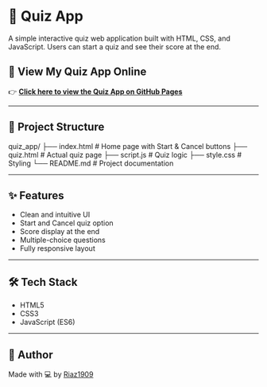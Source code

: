 # 🧠 Quiz App

A simple interactive quiz web application built with HTML, CSS, and JavaScript. Users can start a quiz and see their score at the end.


## 🚀 View My Quiz App Online

👉 **[Click here to view the Quiz App on GitHub Pages](https://Riaz1909.github.io/quiz_app/)**  


---

## 📁 Project Structure

quiz_app/
├── index.html # Home page with Start & Cancel buttons
├── quiz.html # Actual quiz page
├── script.js # Quiz logic
├── style.css # Styling
└── README.md # Project documentation

---

## ✨ Features

- Clean and intuitive UI
- Start and Cancel quiz option
- Score display at the end
- Multiple-choice questions
- Fully responsive layout

---

## 🛠️ Tech Stack

- HTML5
- CSS3
- JavaScript (ES6)


---

## 🙌 Author

Made with 💻 by [Riaz1909](https://github.com/Riaz1909)
